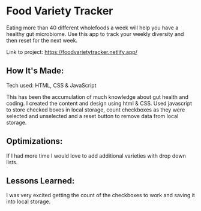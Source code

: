 # Food Variety Tracker
Eating more than 40 different wholefoods a week will help you have a healthy gut microbiome. Use this app to track your weekly diversity and then reset for the next week. 
<!-- ![Food Variety Tracker]() -->

Link to project: https://foodvarietytracker.netlify.app/



## How It's Made:
Tech used: HTML, CSS & JavaScript

This has been the accumulation of much knowledge about gut health and coding. I created the content and design using html & CSS. Used javascript to store checked boxes in local storage, count checkboxes as they were selected and unselected and a reset button to remove data from local storage. 

## Optimizations:
If I had more time I would love to add additional varieties with drop down lists. 

## Lessons Learned:
I was very excited getting the count of the checkboxes to work and saving it into local storage.


